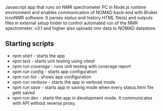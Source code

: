 Javascript app that runs on NMR spectrometer PC in Node.js runtime environment and enables communication of NOMAD back-end with Bruker IconNMR software. It parses status and history HTML file(s) and outputs files in external setup folder to control automated run of the NMR spectrometer. v3.1 and higher also uploads nmr data to NOMAD datastore.

## Starting scripts

- _npm start_ - starts the app
- _npm test_ - starts unit testing using vitest
- _npm run coverage_ - runs unit testing with coverage report
- _npm run config_ - starts app configuration
- _npm run list_ - shows app configuration
- _npm run verbose_ - starts the app in verbose mode
- _npm run save_ - starts app in saving mode when every status.html file gets saved
- _npm run dev_ - starts the app in development mode. It communicates with API without reverse proxy.
